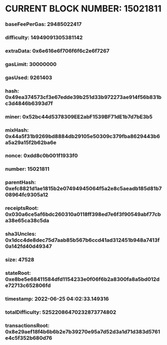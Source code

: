 # CURRENT BLOCK NUMBER: 15021811

### baseFeePerGas: 29485022417
### difficulty: 14949091305381142
### extraData: 0x6e616e6f706f6f6c2e6f7267
### gasLimit: 30000000
### gasUsed: 9261403
### hash: 0x49ea374573cf3e67edde39b251d33b972273ae914f56b831bc3d4846b6393d7f
### miner: 0x52bc44d5378309EE2abF1539BF71dE1b7d7bE3b5
### mixHash: 0x44a5f31b9269bd8884db29105e50309c379fba8629443b6a5a29a15f2b62ba6e
### nonce: 0xdd8c0b001f1933f0
### number: 15021811
### parentHash: 0xefc8821d1ae1815b2e07494945064f5a2e8c5aeadb185d81b708964fc9305a12
### receiptsRoot: 0x030a6ce5af6bdc260310a0118ff398ed7e6f3f90549abf77cba38e65ca38c5da
### sha3Uncles: 0x1dcc4de8dec75d7aab85b567b6ccd41ad312451b948a7413f0a142fd40d49347
### size: 47528
### stateRoot: 0xe8be5e68411584dfd1154233e0f06f6b2a8300fa8a5bd012de72713c652806fd
### timestamp: 2022-06-25 04:02:33.149316
### totalDifficulty: 52522086470232873774802
### transactionsRoot: 0x8e29aef18f4b6b6b2e7b39270e95a7d52d3a1d71d383d5761e4c5f352b680d76
